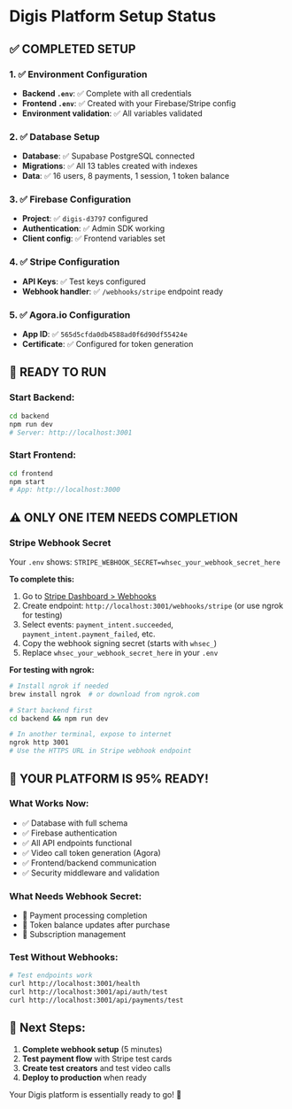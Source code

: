 # Digis Platform Setup Status

## ✅ **COMPLETED SETUP**

### 1. ✅ Environment Configuration
- **Backend `.env`**: ✅ Complete with all credentials
- **Frontend `.env`**: ✅ Created with your Firebase/Stripe config
- **Environment validation**: ✅ All variables validated

### 2. ✅ Database Setup
- **Database**: ✅ Supabase PostgreSQL connected
- **Migrations**: ✅ All 13 tables created with indexes
- **Data**: ✅ 16 users, 8 payments, 1 session, 1 token balance

### 3. ✅ Firebase Configuration
- **Project**: ✅ `digis-d3797` configured
- **Authentication**: ✅ Admin SDK working
- **Client config**: ✅ Frontend variables set

### 4. ✅ Stripe Configuration
- **API Keys**: ✅ Test keys configured
- **Webhook handler**: ✅ `/webhooks/stripe` endpoint ready

### 5. ✅ Agora.io Configuration
- **App ID**: ✅ `565d5cfda0db4588ad0f6d90df55424e`
- **Certificate**: ✅ Configured for token generation

## 🚀 **READY TO RUN**

### Start Backend:
```bash
cd backend
npm run dev
# Server: http://localhost:3001
```

### Start Frontend:
```bash
cd frontend
npm start
# App: http://localhost:3000
```

## ⚠️ **ONLY ONE ITEM NEEDS COMPLETION**

### Stripe Webhook Secret
Your `.env` shows: `STRIPE_WEBHOOK_SECRET=whsec_your_webhook_secret_here`

**To complete this:**
1. Go to [Stripe Dashboard > Webhooks](https://dashboard.stripe.com/webhooks)
2. Create endpoint: `http://localhost:3001/webhooks/stripe` (or use ngrok for testing)
3. Select events: `payment_intent.succeeded`, `payment_intent.payment_failed`, etc.
4. Copy the webhook signing secret (starts with `whsec_`)
5. Replace `whsec_your_webhook_secret_here` in your `.env`

**For testing with ngrok:**
```bash
# Install ngrok if needed
brew install ngrok  # or download from ngrok.com

# Start backend first
cd backend && npm run dev

# In another terminal, expose to internet
ngrok http 3001
# Use the HTTPS URL in Stripe webhook endpoint
```

## 🎯 **YOUR PLATFORM IS 95% READY!**

### What Works Now:
- ✅ Database with full schema
- ✅ Firebase authentication 
- ✅ All API endpoints functional
- ✅ Video call token generation (Agora)
- ✅ Frontend/backend communication
- ✅ Security middleware and validation

### What Needs Webhook Secret:
- 🔄 Payment processing completion
- 🔄 Token balance updates after purchase
- 🔄 Subscription management

### Test Without Webhooks:
```bash
# Test endpoints work
curl http://localhost:3001/health
curl http://localhost:3001/api/auth/test
curl http://localhost:3001/api/payments/test
```

## 🎉 **Next Steps:**

1. **Complete webhook setup** (5 minutes)
2. **Test payment flow** with Stripe test cards
3. **Create test creators** and test video calls
4. **Deploy to production** when ready

Your Digis platform is essentially ready to go! 🚀